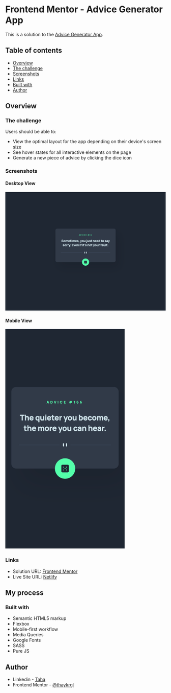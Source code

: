 # Frontend Mentor - Advice Generator App

This is a solution to the [Advice Generator App](https://www.frontendmentor.io/challenges/advice-generator-app-QdUG-13db).

## Table of contents

- [Overview](#overview)
- [The challenge](#the-challenge)
- [Screenshots](#screenshots)
- [Links](#links)
- [Built with](#built-with)
- [Author](#author)

## Overview

### The challenge

Users should be able to:

- View the optimal layout for the app depending on their device's screen size
- See hover states for all interactive elements on the page
- Generate a new piece of advice by clicking the dice icon


### Screenshots

#### Desktop View
<img src="./images/desktop.png" alt="">

#### Mobile View
<img src="./images/mobile.png" alt="" style = "width: 375px; object-fit: cover; ">

### Links

- Solution URL: [Frontend Mentor](https://www.frontendmentor.io/profile/thaykrgl)
- Live Site URL: [Netlify](https://advice-generator-app-front-mentor.netlify.app/)

## My process

### Built with

- Semantic HTML5 markup
- Flexbox
- Mobile-first workflow
- Media Queries
- Google Fonts
- SASS
- Pure JS

## Author

- Linkedin - [Taha](https://www.linkedin.com/in/tahaaykiroglu)
- Frontend Mentor - [@thaykrgl](https://www.frontendmentor.io/profile/thaykrgl)
